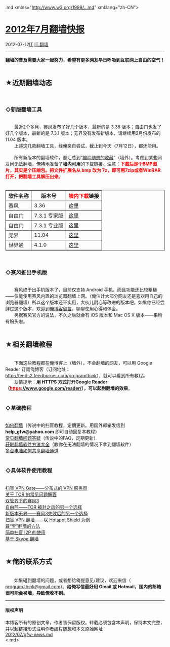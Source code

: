 <!DOCTYPE.md>
.md xmlns="http://www.w3.org/1999/...md" xml:lang="zh-CN">
<head>
<meta http-equiv="Content-Type" content="text.md; charset=utf-8" />
<meta name="generator" content="Python script by program.think@gmail.com" />
<meta name="provider" content="program-think.blogspot.com" />
<link type="text/css" rel="stylesheet" href="../../css/program-think.css" />
<title>2012年7月翻墙快报 - 编程随想的博客</title>
</head>
<body>
<div id="main" style="width:100%;">
<h1><a href="../../index.md" title="回到首页">2012年7月翻墙快报</a></h1>
<div class="post-info"><span class="date-header">2012-07-12</span><a href="../../tags/IT.md" class="tag">IT</a> <a href="../../tags/IT.E7BFBBE5A299.md" class="tag">IT.翻墙</a> </div>
<hr>
<div class="post">
<b>翻墙的普及需要大家一起努力，希望有更多网友早日呼吸到互联网上自由的空气！</b><br /><br /><h2>★近期翻墙动态</h2><br /><h3>◇新版翻墙工具</h3><br />&#12288;&#12288;最近2个多月，赛风发布了好几个版本，最新的是 3.36 版本；自由门也发了好几个版本，最新的是 7.3.1 版本；无界没有发布新版本，请继续用2月份发布的 11.04 版本。<br />&#12288;&#12288;上述这几款翻墙工具，经俺亲自尝试，截止到今天（7月12日），都还能用。<br /><br />&#12288;&#12288;所有新版本的翻墙软件，都汇总到“<a href="https://code.google.com/p/program-think/wiki/Software" target="_blank">编程随想的收藏</a>”（墙外）。考虑到某些网友尚无法翻墙，俺特地准备了<b>墙内可用</b>的下载链接。注意：<font color="red"><b>下载后是个BMP图片，其实是个压缩包。把文件扩展名从 bmp 改为 7z，即可用7zip或者WinRAR打开，把翻墙工具解压出来。</b></font><a name='more'></a><!--program-think--><br /><br /><table border="1" cellspacing="0"><tr><th>软件名称</th><th>版本号</th><th><font color="red">墙内下载</font>链接</th></tr><tr><td>赛风</td><td>3.36</td><td><a href="http://blob-s-docs.googlegroups.com/docs/OgAAAKet7EmJbNazqeTMYM5qS5oLI2-noDOUPWxE5FqhaXWPVoKhsZAqTxgDE7syhGqmvEnYIoJosiLR1FPoy-8LEbIA15jOjMkP7BmrCjPRsIjuz9h7JYA7DIFe" rel="nofollow">这里</a></td></tr><tr><td>自由门</td><td>7.3.1 专家版</td><td><a href="http://blob-s-docs.googlegroups.com/docs/OgAAABVamcxuN190Mpr_ZQVutXDZ9szBQ8dQtjvKBuScElHITA60pUwlSoEI9bIT9Jm2D3ilmq2aLFBMWxAl2QeOnRoA15jOjE8PZfBQZpo6_il-x57D8bu7ulWH" rel="nofollow">这里</a></td></tr><tr><td>自由门</td><td>7.3.1 专业版</td><td><a href="http://blob-s-docs.googlegroups.com/docs/OgAAAAQUBSeS-I37uubsH___g6tEbXwgzq2FE4nvJpf1tzdAXFy5lEMpaXmgytnRZPWjO9eo5z6hvd_PUfXzbklD8MQA15jOjBKn4oe7yiZPonGef4-p2XnV89rc" rel="nofollow">这里</a></td></tr><tr><td>无界</td><td>11.04</td><td><a href="http://blob-s-docs.googlegroups.com/docs/OgAAAKG7NzkSVnQ29CZa02vNFMAzWL_WQAQyCqukg0Me9aiT0-JHCh8cSMzJlX5YFT4X0iLn06SAlJZECJw1QNvXl7kA15jOjDnrY5gZpp7GW_VFBPtZy1mulTAV" rel="nofollow">这里</a></td></tr><tr><td>世界通</td><td>4.1.0</td><td><a href="http://img610.ph.126.net/jimNYb8Ngf6SHxl1RIHlsA==/1949777163676558355.bmp" rel="nofollow">这里</a></td></tr></table><br /><h3>◇赛风推出手机版</h3><br />&#12288;&#12288;赛风终于出手机版本了，目前仅支持 Android 手机，而且功能还比较粗糙——仅能使用赛风内置的浏览器翻墙上网。（俺估计大部分网友还是喜欢用自己的浏览器翻墙）所以这个版本还不实用，大伙儿耐心等改进的版本吧。如果你已经尝鲜过这个版本，欢迎到<a href="../../2012/07/gfw-news.md">俺博客留言</a>，聊聊使用心得和体会。<br />&#12288;&#12288;另据赛风官方的说法，不久之后就会有 iOS 版本和 Mac OS X 版本——果粉有盼头啦。<br /><br /><h2>★相关翻墙教程</h2><br />&#12288;&#12288;下面这些教程都在俺博客上（墙外）。不会翻墙的网友，可以用 Google Reader 订阅俺博客（订阅地址：<a href="http://feeds2.feedburner.com/programthink" target="_blank">http://feeds2.feedburner.com/programthink</a>），就可以看到所有教程。<br />&#12288;&#12288;友情提示：<b>用 HTTPS 方式打开Google Reader（<a href="https://www.google.com/reader/" target="_blank" rel="nofollow"><font color="red">https</font>://www.google.com/reader/</a>），可以起到翻墙的效果</b>。<br /><br /><h3>◇基础教程</h3><br /><a href="../../2009/05/how-to-break-through-gfw.md">如何翻墙</a>（传说中的扫盲教程，定期更新。用国外邮箱发信到 <b>help_gfw@yahoo.com</b> 即可自动回复本教程）<br /><a href="../../2011/09/gfw-faq.md">常见翻墙问题答疑</a>（传说中的FAQ，定期更新）<br /><a href="../../2011/03/how-to-get-gfw-tools.md">获取翻墙软件方法大全</a>（教你在无法翻墙的情况下拿到翻墙软件）<br /><a href="../../2013/01/cross-host-use-gfw-tool.md">多台电脑如何共享翻墙通道</a><br /><br /><h3>◇具体软件使用教程</h3><br /><a href="../../2013/04/gfw-vpngate.md">扫盲 VPN Gate——分布式的 VPN 服务器</a><br /><a href="../../2013/11/tor-faq.md">关于 TOR 的常见问题解答</a><br /><a href="../../2011/10/gfw-psiphon.md">双管齐下的赛风3</a><br /><a href="../../2010/03/choose-free-gate.md">自由菛——TOR 被封之后的另一个选择</a><br /><a href="../../2011/12/gfw-wujie.md">新版本无界——赛风3失效后的另一个选择</a><br /><a href="../../2011/09/gfw-vpn-hotspot-shield.md">扫盲 VPN 翻墙——以 Hotspot Shield 为例</a><br /><a href="../../2009/09/break-through-gfw-with-tor.md">戴“套”翻墻的方法</a><br /><a href="../../2012/06/gfw-i2p.md">简单扫盲 I2P 的使用</a><br /><a href="../../2011/05/through-gfw-with-skype.md">基于 Skype 翻墙</a><br /><br /><h2>★俺的联系方式</h2><br />&#12288;&#12288;如果碰到翻墙的问题，或者想给俺提意见/建议，欢迎来信（ <u>program.think@gmail.com</u>）。<b>给俺写信最好用 Gmail 或 Hotmail，国内的邮箱很可能会被墙，导致俺收不到。</b><div class="blogger-post-footer">
</div>
<hr>
<div class="copyright">
<h4>版权声明</h4>
本博客所有的原创文章，作者皆保留版权。转载必须包含本声明，保持本文完整，并以超链接形式注明作者<a href="mailto:program.think@gmail.com">编程随想</a>和本文原始网址：<br>
<a href="2012/07/gfw-news.md">2012/07/gfw-news.md</a>
</div>
</div>
</body>
<.md>
